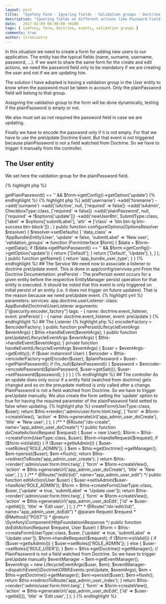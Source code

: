 ```yaml
---
layout: post
title:  "Symfony Form - Ignoring fields - Validation groups - Doctrine Events"
description: "Ignoring fields on different actions like Password Field on Create and Update actions"
date:   2017-02-09 08:00:00 +0100
tags: [ symfony, form, doctrine, events, validation groups ]
comments: true
author: itrascastro
---
```


In this situation we need to create a form for adding new users to our application. The entity has the typical fields (name, surname, username, password, ...). If we want to share the same form for the create and edit actions, we need the password field only to be mandatory if we are creating the user and not if we are updating him.

The solution I have adopted is having a validation group in the User entity to know when the password must be taken in account. Only the plainPassword field will belong to that group.

Assigning the validation group to the form will be done dynamically, testing if the plainPassword is empty or not.

We also must set as not required the password field in case we are updating.

Finally we have to encode the password only if it is not empty. For that we have to use the preUpdate Doctrine Event. But that event is not triggered because plainPassword is not a field watched from Doctrine. So we have to trigger it manually from the controller.

## The User entity

We set here the validation group for the plainPassword field.

{% highlight php %}
<?php

    /**
     * @var string
     *
     * This field will not be persisted
     * It is used to store the password in the form
     *
     * @Assert\NotBlank(message="Password cannot be empty", groups={"Update"})
     * @Assert\Regex(
     *      pattern="/^(?=.*\d)(?=.*[a-z])(?=.*[A-Z])(?!.*\s).*$/",
     *      message="Password Error: Use 1 upper case letter, 1 lower case letter, and 1 number",
     *      groups={"Update"}
     * )
     */
    private $plainPassword;
{% endhighlight %}

## The Form Class

We add a new option to our form named 'update' to decide from the controller whenever the password field will be required (only on create action).

Using the configureOptions method we set the validation groups to the form, depending on the plainPassword value. Default if the plainPassword is empty so we do not take the plainPassword validation in account.

Before we set de validation_groups we need to know if it is an update form:

{% highlight php %}
<?php
$data->getPlainPassword() == '' && $form->getConfig()->getOption('update')
{% endhighlight %}

{% highlight php %}
<?php

namespace AppBundle\Form;

use Symfony\Component\Form\AbstractType;
use Symfony\Component\Form\Extension\Core\Type\CheckboxType;
use Symfony\Component\Form\Extension\Core\Type\SubmitType;
use Symfony\Component\Form\Extension\Core\Type\TimeType;
use Symfony\Component\Form\FormBuilderInterface;
use Symfony\Component\Form\FormInterface;
use Symfony\Component\OptionsResolver\OptionsResolver;
use AppBundle\Entity\User;

class UserType extends AbstractType
{
    public function buildForm(FormBuilderInterface $builder, array $options)
    {
        $builder
            ->add('username')
            ->add('forename')
            ->add('surname')
            ->add('isActive', null, ['required' => false])
            ->add('isAdmin', CheckboxType::class, ['required' => false])
            ->add('plainPassword', null, ['required' => !$options['update']])
            ->add('newUserBtn', SubmitType::class, ['label' => $options['submitLabel'], 'attr' => ['class' => 'btn btn-lg btn-success btn-block']])
        ;

    }

    public function configureOptions(OptionsResolver $resolver)
    {
        $resolver->setDefaults(
            [
                'data_class'            => 'AppBundle\Entity\User',
                'update'                => false,
                'submitLabel'           => 'New user',
                'validation_groups'     => function (FormInterface $form) {
                    $data = $form->getData();

                    if ($data->getPlainPassword() == '' && $form->getConfig()->getOption('update')) {
                        return ['Default'];
                    }

                    return ['Default', 'Update'];
                },
            ]
        );
    }

    public function getName()
    {
        return 'app_bundle_user_type';
    }
}
{% endhighlight %}

## The Service

We need now to associate a listener to doctrine preUpdate event. This is done in app/config/servives.yml

From the Doctrine Documentation:

prePersist - The prePersist event occurs for a given entity before the respective EntityManager persist operation for that entity is executed. It should be noted that this event is only triggered on initial persist of an entity (i.e. it does not trigger on future updates).

That is the reason because we need preUpdate event.

{% highlight yml %}
parameters:

services:
    app.doctrine.userListener:
        class: AppBundle\Doctrine\UserListener
        arguments: ["@security.encoder_factory"]
        tags:
            - { name: doctrine.event_listener, event: prePersist }
            - { name: doctrine.event_listener, event: preUpdate }
{% endhighlight %}

## The Listener

{% highlight php %}
<?php
namespace AppBundle\Doctrine;


use AppBundle\Entity\User;
use Doctrine\ORM\Event\LifecycleEventArgs;
use Symfony\Component\Security\Core\Encoder\EncoderFactory;

class UserListener
{
    /**
     * @var EncoderFactory
     */
    private $encoderFactory;

    /**
     * UserListener constructor.
     */
    public function __construct(EncoderFactory $encoderFactory)
    {
        $this->encoderFactory = $encoderFactory;
    }

    public function prePersist(LifecycleEventArgs $eventArgs)
    {
        $this->handleEvent($eventArgs);
    }

    public function preUpdate(LifecycleEventArgs $eventArgs)
    {
        $this->handleEvent($eventArgs);
    }

    private function handleEvent(LifecycleEventArgs $eventArgs)
    {
        $user = $eventArgs->getEntity();

        if ($user instanceof User) {
            $encoder = $this->encoderFactory->getEncoder($user);
            $plainPassword = $user->getPlainPassword();

            if (!is_null($plainPassword)) {
                $password = $encoder->encodePassword($plainPassword, $user->getSalt());
                $user->setPassword($password);
            }
        }
    }
}
{% endhighlight %}

## The controller

As an update does only occur if a entity field (watched from doctrine) gets changed and so on the preupdate method is only called after a change.

PlainPassword is not a field watched from Doctrine. So we have to trigger preUpdate manually.

We also create the form setting the 'update' option to true for having the required parameter of the plainPassword field setted to false when updating.

{% highlight php %}
<?php

/**
 * @Route("/create", name="app_admin_user_create")
 */
public function createAction()
{
    $user = new User();
    $form = $this->createForm(UserType::class, $user);

    return $this->render(':admin/user:form.html.twig',
        [
            'form'      => $form->createView(),
            'action'    => $this->generateUrl('app_admin_user_doCreate'),
            'title'     => 'New user',
        ]
    );
}

/**
 * @Route("/do-create", name="app_admin_user_doCreate")
 */
public function doCreateAction(Request $request)
{
    $user = new User();
    $form = $this->createForm(UserType::class, $user);

    $form->handleRequest($request);

    if ($form->isValid()) {
        if ($user->getIsAdmin()) {
            $user->setRoles(['ROLE_ADMIN']);
        }

        $em = $this->getDoctrine()->getManager();

        $em->persist($user);
        $em->flush();

        return $this->redirectToRoute('app_admin_user_create');
    }

    return $this->render(':admin/user:form.html.twig',
        [
            'form'      => $form->createView(),
            'action'    => $this->generateUrl('app_admin_user_doCreate'),
            'title'     => 'New user',
        ]
    );
}

/**
 * @Route("/edit/{id}", name="app_admin_user_edit")
 */
public function editAction(User $user)
{
    $user->setIsAdmin($user->hasRole('ROLE_ADMIN'));
    $form = $this->createForm(UserType::class, $user, ['update' => true, 'submitLabel' => 'Update user']);

    return $this->render(':admin/user:form.html.twig',
        [
            'form'      => $form->createView(),
            'action'    => $this->generateUrl('app_admin_user_doEdit', ['id' => $user->getId()]),
            'title'     => 'Edit user',
        ]
    );
}

/**
 * @Route("/do-edit/{id}", name="app_admin_user_doEdit")
 * @param Request $request
 * @Method({"POST"})
 * @return \Symfony\Component\HttpFoundation\Response
 */
public function doEditAction(Request $request, User $user)
{
    $form = $this->createForm(UserType::class, $user, ['update' => true, 'submitLabel' => 'Update user']);

    $form->handleRequest($request);

    if ($form->isValid()) {
        if ($user->getIsAdmin()) {
            $user->setRoles(['ROLE_ADMIN']);
        } else {
            $user->setRoles(['ROLE_USER']);
        }

        $em = $this->getDoctrine()->getManager();

        // PlainPassword is not a field watched from Doctrine. So we have to trigger preUpdate manually
        $eventManager = $em->getEventManager();
        $eventArgs = new LifecycleEventArgs($user, $em);
        $eventManager->dispatchEvent(\Doctrine\ORM\Events::preUpdate, $eventArgs);

        $em = $this->getDoctrine()->getManager();
        $em->persist($user);
        $em->flush();

        return $this->redirectToRoute('app_admin_user_index');
    }

    return $this->render(':admin/user:form.html.twig',
        [
            'form'      => $form->createView(),
            'action'    => $this->generateUrl('app_admin_user_doEdit', ['id' => $user->getId()]),
            'title'     => 'Edit user',
        ]
    );
}
{% endhighlight %}
